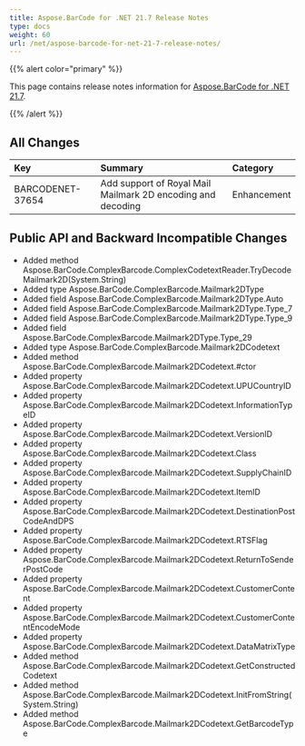 ```yaml
---
title: Aspose.BarCode for .NET 21.7 Release Notes
type: docs
weight: 60
url: /net/aspose-barcode-for-net-21-7-release-notes/
---
```


{{% alert color="primary" %}} 

This page contains release notes information for [Aspose.BarCode for .NET 21.7](https://downloads.aspose.com/barcode/net/new-releases/aspose.barcode-for-.net-21.7/).

{{% /alert %}} 
## **All Changes**

|**Key**|**Summary**|**Category**|
| :- | :- | :- |
|BARCODENET-37654|Add support of Royal Mail Mailmark 2D encoding and decoding|Enhancement|

## **Public API and Backward Incompatible Changes**

- Added method Aspose.BarCode.ComplexBarcode.ComplexCodetextReader.TryDecodeMailmark2D(System.String)
- Added type Aspose.BarCode.ComplexBarcode.Mailmark2DType
- Added field Aspose.BarCode.ComplexBarcode.Mailmark2DType.Auto
- Added field Aspose.BarCode.ComplexBarcode.Mailmark2DType.Type_7
- Added field Aspose.BarCode.ComplexBarcode.Mailmark2DType.Type_9
- Added field Aspose.BarCode.ComplexBarcode.Mailmark2DType.Type_29
- Added type Aspose.BarCode.ComplexBarcode.Mailmark2DCodetext
- Added method Aspose.BarCode.ComplexBarcode.Mailmark2DCodetext.#ctor
- Added property Aspose.BarCode.ComplexBarcode.Mailmark2DCodetext.UPUCountryID
- Added property Aspose.BarCode.ComplexBarcode.Mailmark2DCodetext.InformationTypeID
- Added property Aspose.BarCode.ComplexBarcode.Mailmark2DCodetext.VersionID
- Added property Aspose.BarCode.ComplexBarcode.Mailmark2DCodetext.Class
- Added property Aspose.BarCode.ComplexBarcode.Mailmark2DCodetext.SupplyChainID
- Added property Aspose.BarCode.ComplexBarcode.Mailmark2DCodetext.ItemID
- Added property Aspose.BarCode.ComplexBarcode.Mailmark2DCodetext.DestinationPostCodeAndDPS
- Added property Aspose.BarCode.ComplexBarcode.Mailmark2DCodetext.RTSFlag
- Added property Aspose.BarCode.ComplexBarcode.Mailmark2DCodetext.ReturnToSenderPostCode
- Added property Aspose.BarCode.ComplexBarcode.Mailmark2DCodetext.CustomerContent
- Added property Aspose.BarCode.ComplexBarcode.Mailmark2DCodetext.CustomerContentEncodeMode
- Added property Aspose.BarCode.ComplexBarcode.Mailmark2DCodetext.DataMatrixType
- Added method Aspose.BarCode.ComplexBarcode.Mailmark2DCodetext.GetConstructedCodetext
- Added method Aspose.BarCode.ComplexBarcode.Mailmark2DCodetext.InitFromString(System.String)
- Added method Aspose.BarCode.ComplexBarcode.Mailmark2DCodetext.GetBarcodeType

